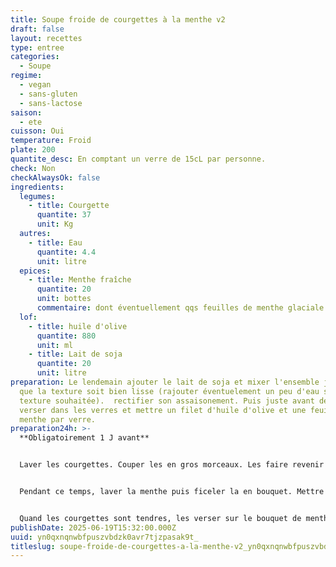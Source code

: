 ```yaml
---
title: Soupe froide de courgettes à la menthe v2
draft: false
layout: recettes
type: entree
categories:
  - Soupe
regime:
  - vegan
  - sans-gluten
  - sans-lactose
saison:
  - ete
cuisson: Oui
temperature: Froid
plate: 200
quantite_desc: En comptant un verre de 15cL par personne.
check: Non
checkAlwaysOk: false
ingredients:
  legumes:
    - title: Courgette
      quantite: 37
      unit: Kg
  autres:
    - title: Eau
      quantite: 4.4
      unit: litre
  epices:
    - title: Menthe fraîche
      quantite: 20
      unit: bottes
      commentaire: dont éventuellement qqs feuilles de menthe glaciale
  lof:
    - title: huile d'olive
      quantite: 880
      unit: ml
    - title: Lait de soja
      quantite: 20
      unit: litre
preparation: Le lendemain ajouter le lait de soja et mixer l'ensemble jusqu'à ce
  que la texture soit bien lisse (rajouter éventuelement un peu d'eau selon la
  texture souhaitée).  rectifier son assaisonement. Puis juste avant de servir
  verser dans les verres et mettre un filet d'huile d'olive et une feuille de
  menthe par verre.
preparation24h: >-
  **Obligatoirement 1 J avant**


  Laver les courgettes. Couper les en gros morceaux. Les faire revenir rapidemment à feu fort dans 2 càs d'huile d'olive. Puis mettre sur feu doux, ajouter 20cL d'eau et placer la gaze de menthe sous les courgettes, saler, poivrer. Couvrir et laisser mijoter.


  Pendant ce temps, laver la menthe puis ficeler la en bouquet. Mettre de côté 20 petites feuilles de menthe pour la déco.


  Quand les courgettes sont tendres, les verser sur le bouquet de menthe. Refroidir et mettre au frais toute la nuit.
publishDate: 2025-06-19T15:32:00.000Z
uuid: yn0qxnqnwbfpuszvbdzk0avr7tjzpasak9t_
titleslug: soupe-froide-de-courgettes-a-la-menthe-v2_yn0qxnqnwbfpuszvbdzk0avr7tjzpasak9t_
---
```

